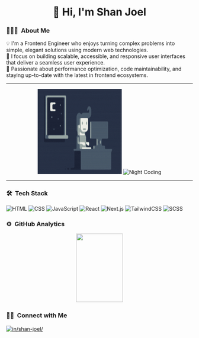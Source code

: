 <h1 align="center">👋 Hi, I'm Shan Joel</h1>

### 👨🏻‍💻 &nbsp;About Me

💡 I'm a Frontend Engineer who enjoys turning complex problems into simple, elegant solutions using modern web technologies. <br/>
🎯 I focus on building scalable, accessible, and responsive user interfaces that deliver a seamless user experience. <br/>
🚀 Passionate about performance optimization, code maintainability, and staying up-to-date with the latest in frontend ecosystems.

---

<p align="center">
<img height="230em" width="45%" alt="Night Coding" src="https://raw.githubusercontent.com/AVS1508/AVS1508/master/assets/Night-Coding.gif"/>
<img style="width: 300px; height: 185px;"  alt="Night Coding" src="https://mir-s3-cdn-cf.behance.net/project_modules/max_1200/9f56d629403431.56bf41038c8b0.gif"/>
</p>

---

### 🛠 &nbsp;Tech Stack

![HTML](https://img.shields.io/badge/-HTML5-E34F26?logo=html5&logoColor=fff)
![CSS](https://img.shields.io/badge/-CSS3-1572B6?logo=css3&logoColor=fff)
![JavaScript](https://img.shields.io/badge/-JavaScript-F7DF1E?logo=javascript&logoColor=000)
![React](https://img.shields.io/badge/-React-61DAFB?logo=react&logoColor=000)
![Next.js](https://img.shields.io/badge/-Next.js-000000?logo=next.js&logoColor=fff)
![TailwindCSS](https://img.shields.io/badge/-TailwindCSS-06B6D4?logo=tailwindcss&logoColor=fff)
![SCSS](https://img.shields.io/badge/-SCSS-CC6699?logo=sass&logoColor=fff)

### ⚙️ &nbsp;GitHub Analytics

<p align="center">
<a href="https://github.com/Shan-Joel">
   <img height="185em" width="50%" src="https://github-readme-stats.vercel.app/api?username=shanjoel-sitecore&&show_icons=true&title_color=ffffff&icon_color=bb2acf&text_color=daf7dc&bg_color=151515" />
<!--    <img height="185em" width="50%" src="https://github-readme-stats-eight-theta.vercel.app/api/top-langs/?username=Shan-Joel&layout=compact&langs_count=8&theme=algolia"/>  -->
</a>
</p>

### 🤝🏻 &nbsp;Connect with Me
<p align="left">
  <a href="https://www.linkedin.com/in/shan-joeld/" target="blank"><img align="center" src="https://raw.githubusercontent.com/rahuldkjain/github-profile-readme-generator/master/src/images/icons/Social/linked-in-alt.svg" alt="in/shan-joel/" height="30" width="40" /></a>
</p>
